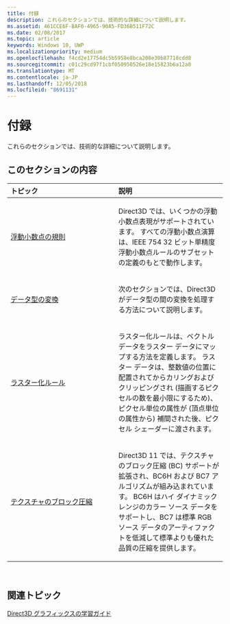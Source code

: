 ```yaml
---
title: 付録
description: これらのセクションでは、技術的な詳細について説明します。
ms.assetid: 461CCE6F-BAF0-4965-90A5-FD36B511F72C
ms.date: 02/08/2017
ms.topic: article
keywords: Windows 10, UWP
ms.localizationpriority: medium
ms.openlocfilehash: f4cd2e17754dc5b5958e8bca208e30b87718cdd8
ms.sourcegitcommit: c01c29cd97f1cbf050950526e18e15823b6a12a0
ms.translationtype: MT
ms.contentlocale: ja-JP
ms.lasthandoff: 12/05/2018
ms.locfileid: "8691131"
---
```

# <a name="appendices"></a>付録

これらのセクションでは、技術的な詳細について説明します。

## <a name="span-idin-this-sectionspanin-this-section"></a><span id="in-this-section"></span>このセクションの内容


<table>
<colgroup>
<col width="50%" />
<col width="50%" />
</colgroup>
<thead>
<tr class="header">
<th align="left">トピック</th>
<th align="left">説明</th>
</tr>
</thead>
<tbody>
<tr class="odd">
<td align="left"><p><a href="floating-point-rules.md">浮動小数点の規則</a></p></td>
<td align="left"><p>Direct3D では、いくつかの浮動小数点表現がサポートされています。 すべての浮動小数点演算は、IEEE 754 32 ビット単精度浮動小数点ルールのサブセットの定義のもとで動作します。</p></td>
</tr>
<tr class="even">
<td align="left"><p><a href="data-type-conversion.md">データ型の変換</a></p></td>
<td align="left"><p>次のセクションでは、Direct3D がデータ型の間の変換を処理する方法について説明します。</p></td>
</tr>
<tr class="odd">
<td align="left"><p><a href="rasterization-rules.md">ラスター化ルール</a></p></td>
<td align="left"><p>ラスター化ルールは、ベクトル データをラスター データにマップする方法を定義します。 ラスター データは、整数値の位置に配置されてからカリングおよびクリッピングされ (描画するピクセルの数を最小限にするため)、ピクセル単位の属性が (頂点単位の属性から) 補間された後、ピクセル シェーダーに渡されます。</p></td>
</tr>
<tr class="even">
<td align="left"><p><a href="texture-block-compression.md">テクスチャのブロック圧縮</a></p></td>
<td align="left"><p>Direct3D 11 では、テクスチャのブロック圧縮 (BC) サポートが拡張され、BC6H および BC7 アルゴリズムが組み込まれています。 BC6H はハイ ダイナミック レンジのカラー ソース データをサポートし、BC7 は標準 RGB ソース データのアーティファクトを低減して標準よりも優れた品質の圧縮を提供します。</p></td>
</tr>
</tbody>
</table>

 

## <a name="span-idrelated-topicsspanrelated-topics"></a><span id="related-topics"></span>関連トピック


[Direct3D グラフィックスの学習ガイド](index.md)

 

 




